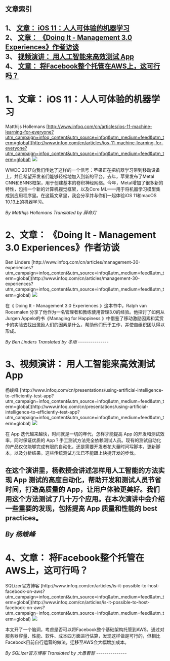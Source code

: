 ## 文章索引
1、 <a href="#1文章-ios-11人人可体验的机器学习" >文章： iOS 11：人人可体验的机器学习</a><br/>
2、 <a href="#2文章-doing-it---management-30-experiences作者访谈" >文章： 《Doing It - Management 3.0 Experiences》作者访谈</a><br/>
3、 <a href="#3视频演讲-用人工智能来高效测试-app" >视频演讲： 用人工智能来高效测试 App</a><br/>
4、 <a href="#4文章-将facebook整个托管在aws上这可行吗" >文章： 将Facebook整个托管在AWS上，这可行吗？</a><br/><h1 id="#title_0" >1、文章： iOS 11：人人可体验的机器学习</h1>
Matthijs Hollemans
[http://www.infoq.com/cn/articles/ios-11-machine-learning-for-everyone?utm_campaign=infoq_content&utm_source=infoq&utm_medium=feed&utm_term=global](http://www.infoq.com/cn/articles/ios-11-machine-learning-for-everyone?utm_campaign=infoq_content&utm_source=infoq&utm_medium=feed&utm_term=global)
<img src="http://www.infoq.com/resource/articles/ios-11-machine-learning-for-everyone/zh/smallimage/logo-devops.jpg"/><p>WWDC 2017向我们传达了这样的一个信号：苹果正在把机器学习带到移动设备上，并且希望开发者们能够轻松地加入到新的平台。去年，苹果发布了Metal CNN和BNNS框架，用于创建基本的卷积神经网络。今年，Metal增加了很多新的特性，包括一个新的计算机视觉框架，以及Core ML——用于将机器学习模型集成到应用程序里。在这篇文章里，我会分享并与你们一起体验iOS 11和macOS 10.13上的机器学习。</p> <i>By Matthijs Hollemans</i> <i> Translated by 薛命灯</i>
---------------
<h1 id="#title_1" >2、文章： 《Doing It - Management 3.0 Experiences》作者访谈</h1>
Ben Linders
[http://www.infoq.com/cn/articles/management-30-experiences?utm_campaign=infoq_content&utm_source=infoq&utm_medium=feed&utm_term=global](http://www.infoq.com/cn/articles/management-30-experiences?utm_campaign=infoq_content&utm_source=infoq&utm_medium=feed&utm_term=global)
<img src="http://www.infoq.com/resource/articles/management-30-experiences/zh/smallimage/cover.jpg"/><p>在《 Doing It - Management 3.0 Experiences 》这本书中，Ralph van Roosmalen 分享了他作为一名管理者和教练使用管理3.0的经验。他探讨了如何从Jurgen Appelo的书《Managing for Happiness 》中借鉴了移动激励因素和奖赏卡的实验去找出激励人们的因素是什么，帮助他们乐于工作，并使自组织团队得以形成。
</p> <i>By Ben Linders</i> <i> Translated by 冬雨</i>
---------------
<h1 id="#title_2" >3、视频演讲： 用人工智能来高效测试 App</h1>
杨峻峰
[http://www.infoq.com/cn/presentations/using-artificial-intelligence-to-efficiently-test-app?utm_campaign=infoq_content&utm_source=infoq&utm_medium=feed&utm_term=global](http://www.infoq.com/cn/presentations/using-artificial-intelligence-to-efficiently-test-app?utm_campaign=infoq_content&utm_source=infoq&utm_medium=feed&utm_term=global)
<img src="http://www.infoq.com/resource/presentations/using-artificial-intelligence-to-efficiently-test-app/zh/mediumimage/yangjunfeng270.jpg"/><p>在 App 迭代越来越快，时间就是一切的年代，怎样才能提高 App 的开发和测试效率，同时保证优质的 App？手工测试方法完全依赖测试人员。现有的测试自动化的产品仅仅能够完成有限的自动化，还是需要开发者花大量时间写脚本，更新脚本，以及分析结果。这些传统测试方法已不能跟上快捷开发的步伐。
在这个演讲里，杨教授会讲述怎样用人工智能的方法实现 App 测试的高度自动化，帮助开发和测试人员节省时间，打造高质量的 App，让用户体验更美好。我们用这个方法测试了几十万个应用。在本次演讲中会介绍一些重要的发现，包括提高 App 质量和性能的 best practices。</p> <i>By 杨峻峰</i>
---------------
<h1 id="#title_3" >4、文章： 将Facebook整个托管在AWS上，这可行吗？</h1>
SQLizer官方博客
[http://www.infoq.com/cn/articles/is-it-possible-to-host-facebook-on-aws?utm_campaign=infoq_content&utm_source=infoq&utm_medium=feed&utm_term=global](http://www.infoq.com/cn/articles/is-it-possible-to-host-facebook-on-aws?utm_campaign=infoq_content&utm_source=infoq&utm_medium=feed&utm_term=global)
<img src="http://www.infoq.com/resource/articles/is-it-possible-to-host-facebook-on-aws/zh/smallimage/cloud_logo.jpg"/><p>本文开了一个脑洞，考虑是否可以将Facebook整个基础架构托管到AWS。通过对服务器容量、性能、软件、成本四方面进行估算，发现这样做是可行的，但相比Facebook目前自行运营的做法，迁移至AWS会大幅增加成本。</p> <i>By SQLizer官方博客</i> <i> Translated by 大愚若智</i>
---------------